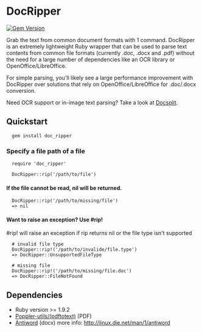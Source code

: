 # DocRipper
[![Gem Version](https://badge.fury.io/rb/doc_ripper.svg)](http://badge.fury.io/rb/doc_ripper)

Grab the text from common document formats with 1 command. DocRipper is an extremely lightweight Ruby wrapper that can be used to parse text contents from common file formats (currently .doc, .docx and .pdf) without the need for a large number of dependencies like an OCR library or OpenOffice/LibreOffice.

For simple parsing, you'll likely see a large performance improvement with DocRipper over solutions that rely on OpenOffice/LibreOffice for .doc/.docx conversion.

Need OCR support or in-image text parsing? Take a look at [Docsplit](https://github.com/documentcloud/docsplit).

## Quickstart

```
  gem install doc_ripper
```
### Specify a file path of a file

```
  require 'doc_ripper'

  DocRipper::rip('/path/to/file')
```

#### If the file cannot be read, nil will be returned.

```
  DocRipper::rip('/path/to/missing/file')
  => nil
```

#### Want to raise an exception? Use #rip!
\#rip! will raise an exception if rip returns nil or the file type isn't supported

```
  # invalid file type
  DocRipper::rip!('/path/to/invalide/file.type')
  => DocRipper::UnsupportedFileType

  # missing file
  DocRipper::rip!('/path/to/missing/file.doc')
  => DocRipper::FileNotFound
```



## Dependencies
 - Ruby version >= 1.9.2
 - [Poppler-utils/(pdftotext)](http://poppler.freedesktop.org/) (PDF)
 - [Antiword](http://www.winfield.demon.nl/) (docx) more info: http://linux.die.net/man/1/antiword
